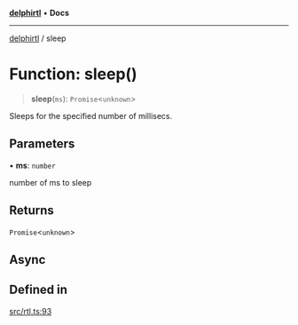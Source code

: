 [**delphirtl**](../README.md) • **Docs**

***

[delphirtl](../globals.md) / sleep

# Function: sleep()

> **sleep**(`ms`): `Promise`\<`unknown`\>

Sleeps for the specified number of millisecs.

## Parameters

• **ms**: `number`

number of ms to sleep

## Returns

`Promise`\<`unknown`\>

## Async

## Defined in

[src/rtl.ts:93](https://github.com/chuacw/delphirtl/blob/fec3f5d663dd7c36654525a8693564dece7e3b0d/src/rtl.ts#L93)
